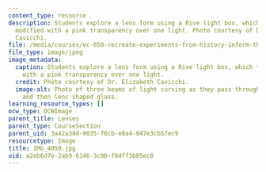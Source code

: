```yaml
---
content_type: resource
description: Students explore a lens form using a Rive light box, which they have
  modified with a pink transparency over one light. Photo courtesy of Dr. Elizabeth
  Cavicchi.
file: /media/courses/ec-050-recreate-experiments-from-history-inform-the-future-from-the-past-galileo-january-iap-2010/a2eb6d7e2ab961463c80f8dff3b85ec0_IMG_4050.jpg
file_type: image/jpeg
image_metadata:
  caption: Students explore a lens form using a Rive light box, which they have modified
    with a pink transparency over one light.
  credit: Photo courtesy of Dr. Elizabeth Cavicchi.
  image-alt: Photo of three beams of light curving as they pass through a trapezoidal-shaped
    and then lens-shaped glass.
learning_resource_types: []
ocw_type: OCWImage
parent_title: Lenses
parent_type: CourseSection
parent_uid: 3a42a38d-9035-f6cb-e8a4-947e3cb57ec9
resourcetype: Image
title: IMG_4050.jpg
uid: a2eb6d7e-2ab9-6146-3c80-f8dff3b85ec0
---
```

